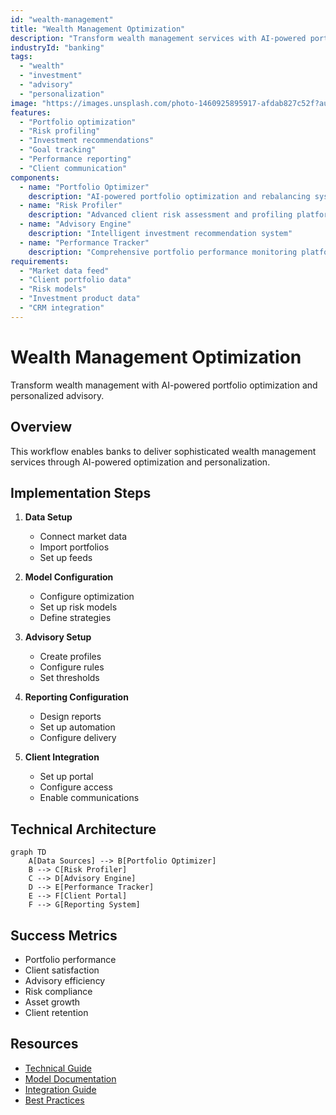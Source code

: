 ```yaml
---
id: "wealth-management"
title: "Wealth Management Optimization"
description: "Transform wealth management services with AI-powered portfolio optimization and personalized advisory."
industryId: "banking"
tags:
  - "wealth"
  - "investment"
  - "advisory"
  - "personalization"
image: "https://images.unsplash.com/photo-1460925895917-afdab827c52f?auto=format&fit=crop&w=800&q=80"
features:
  - "Portfolio optimization"
  - "Risk profiling"
  - "Investment recommendations"
  - "Goal tracking"
  - "Performance reporting"
  - "Client communication"
components:
  - name: "Portfolio Optimizer"
    description: "AI-powered portfolio optimization and rebalancing system"
  - name: "Risk Profiler"
    description: "Advanced client risk assessment and profiling platform"
  - name: "Advisory Engine"
    description: "Intelligent investment recommendation system"
  - name: "Performance Tracker"
    description: "Comprehensive portfolio performance monitoring platform"
requirements:
  - "Market data feed"
  - "Client portfolio data"
  - "Risk models"
  - "Investment product data"
  - "CRM integration"
---
```


# Wealth Management Optimization

Transform wealth management with AI-powered portfolio optimization and personalized advisory.

## Overview

This workflow enables banks to deliver sophisticated wealth management services through AI-powered optimization and personalization.

## Implementation Steps

1. **Data Setup**
   - Connect market data
   - Import portfolios
   - Set up feeds

2. **Model Configuration**
   - Configure optimization
   - Set up risk models
   - Define strategies

3. **Advisory Setup**
   - Create profiles
   - Configure rules
   - Set thresholds

4. **Reporting Configuration**
   - Design reports
   - Set up automation
   - Configure delivery

5. **Client Integration**
   - Set up portal
   - Configure access
   - Enable communications

## Technical Architecture

```mermaid
graph TD
    A[Data Sources] --> B[Portfolio Optimizer]
    B --> C[Risk Profiler]
    C --> D[Advisory Engine]
    D --> E[Performance Tracker]
    E --> F[Client Portal]
    F --> G[Reporting System]
```

## Success Metrics

- Portfolio performance
- Client satisfaction
- Advisory efficiency
- Risk compliance
- Asset growth
- Client retention

## Resources

- [Technical Guide](./docs/technical.md)
- [Model Documentation](./docs/models.md)
- [Integration Guide](./docs/integration.md)
- [Best Practices](./docs/best-practices.md)